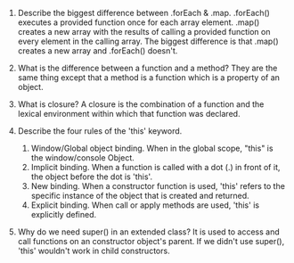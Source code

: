 1. Describe the biggest difference between .forEach & .map.
    .forEach() executes a provided function once for each array element. 
    .map() creates a new array with the results of calling a provided function on every element in the calling array.
    The biggest difference is that .map() creates a new array and .forEach() doesn't.

2. What is the difference between a function and a method?
    They are the same thing except that a method is a function which is a property of an object. 

3. What is closure?
    A closure is the combination of a function and the lexical environment within which that function was declared.

4. Describe the four rules of the 'this' keyword.
    1. Window/Global object binding. When in the global scope, "this" is the window/console Object.
    2. Implicit binding. When a function is called with a dot (.) in front of it, the object before the dot is 'this'.
    3. New binding. When a constructor function is used, 'this' refers to the specific instance of the object that is created and returned.
    4. Explicit binding. When call or apply methods are used, 'this' is explicitly defined. 

5. Why do we need super() in an extended class?
    It is used to access and call functions on an constructor object's parent. 
    If we didn't use super(), 'this' wouldn't work in child constructors.
